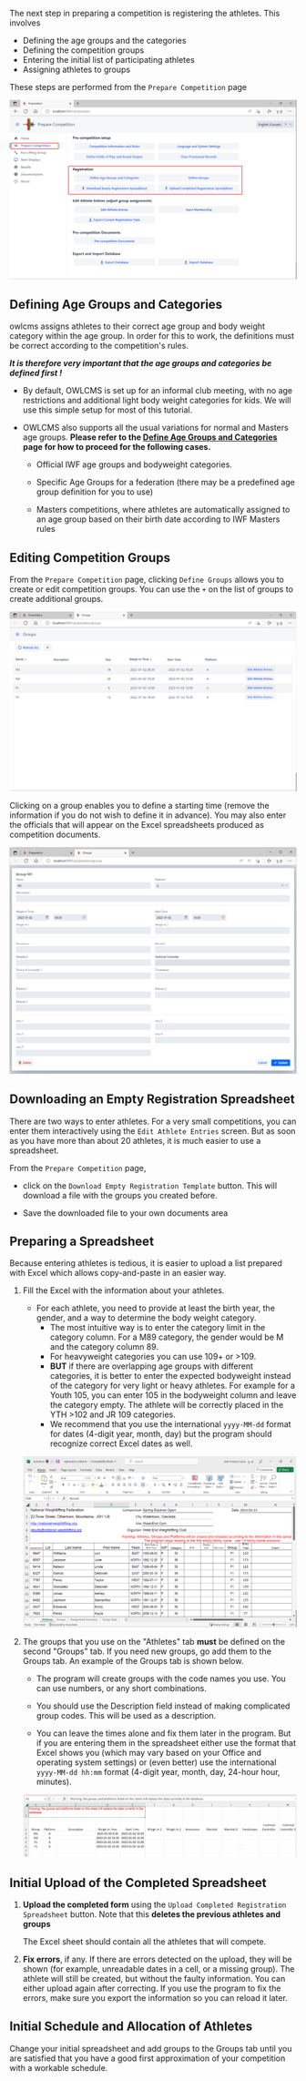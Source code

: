 The next step in preparing a competition is registering the athletes.  This involves

- Defining the age groups and the categories
- Defining the competition groups
- Entering the initial list of participating athletes
- Assigning athletes to groups

These steps are performed from the `Prepare Competition` page

![10](nimg/2200Registration/10.png)



## Defining Age Groups and Categories

owlcms assigns athletes to their correct age group and body weight category within the age group.  In order for this to work, the definitions must be correct according to the competition's rules.

***It is therefore very important that the age groups and categories be defined first !***

- By default, OWLCMS is set up for an informal club meeting, with no age restrictions and additional light body weight categories for kids.  We will use this simple setup for most of this tutorial. 

- OWLCMS also supports all the usual variations for normal and Masters age groups. **Please refer to the [Define Age Groups and Categories](2210DefineAgeGroupsAndCategories) page for how to proceed for the following cases.**

  - Official IWF age groups and bodyweight categories.
  - Specific Age Groups for a federation (there may be a predefined age group definition for you to use)

  - Masters competitions, where athletes are automatically assigned to an age group based on their birth date according to IWF Masters rules

## Editing Competition Groups

From the `Prepare Competition` page, clicking `Define Groups` allows you to create or edit competition groups.  You can use the `+` on the list of groups to create additional groups.

![15](nimg/2200Registration/15.png)

Clicking on a group enables you to define a starting time (remove the information if you do not wish to define it in advance).  You may also enter the officials that will appear on the Excel spreadsheets produced as competition documents.

![16](nimg/2200Registration/16.png)

## Downloading an Empty Registration Spreadsheet

There are two ways to enter athletes.  For a very small competitions, you can enter them interactively using the `Edit Athlete Entries` screen.  But as soon as you have more than about 20 athletes, it is much easier to use a spreadsheet.

From the `Prepare Competition` page, 

- click on the `Download Empty Registration Template` button.  This will download a file with the groups you created before.  

- Save the downloaded file to your own documents area

## Preparing a Spreadsheet

Because entering athletes is tedious, it is easier to upload a list prepared with Excel which allows copy-and-paste in an easier way.  

1. Fill the Excel with the information about your athletes.  

   - For each athlete, you need to provide at least the birth year, the gender, and a way to determine the body weight category.
     - The most intuitive way is to enter the category limit in the category column.  For a M89 category, the gender would be M and the category column 89.  
     - For heavyweight categories you can use 109+ or >109. 
     - **BUT** if there are overlapping age groups with different categories, it is better to enter the expected bodyweight instead of the category for very light or heavy athletes. For example for a Youth 105, you can enter 105 in the bodyweight column and leave the category empty. The athlete will be correctly placed in the YTH >102 and JR 109 categories.
     - We recommend that you use the international `yyyy-MM-dd` format for dates (4-digit year, month, day) but the program should recognize correct Excel dates as well.

   ![20](nimg/2200Registration/20.png)

2. The groups that you use on the "Athletes" tab **must** be defined on the second "Groups" tab.  If you need new groups, go add them to the Groups tab. An example of the Groups tab is shown below.

   - The program will create groups with the code names you use.  You can use numbers, or any short combinations.
   - You should use the Description field instead of making complicated group codes.  This will be used as a description.

   - You can leave the times alone and fix them later in the program.  But if you are entering them in the spreadsheet either use the format that Excel shows you</u> (which may vary based on your Office and operating system settings) or (even better) use the international `yyyy-MM-dd hh:mm`  format (4-digit year, month, day, 24-hour hour, minutes).

   ![30](nimg/2200Registration/30.png)

## Initial Upload of the Completed Spreadsheet

1. **Upload the completed form** using the `Upload Completed Registration Spreadsheet` button. Note that this **deletes the previous athletes and groups** 

   The Excel sheet should contain all the athletes that will compete.

2. **Fix errors**, if any. If there are errors detected on the upload, they will be shown (for example, unreadable dates in a cell, or a missing group).  The athlete will still be created, but without the faulty information.  You can either upload again after correcting.  If you use the program to fix the errors, make sure you export the information so you can reload it later.

## Initial Schedule and Allocation of Athletes

Change your initial spreadsheet and add groups to the Groups tab until you are satisfied that you have a good first approximation of your competition with a workable schedule.